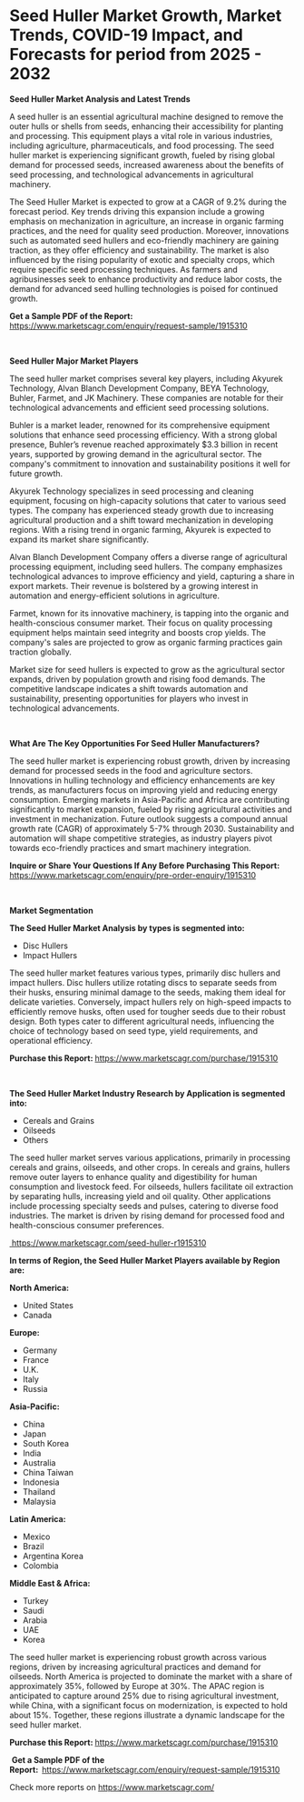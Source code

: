 <p><h1>Seed Huller Market Growth, Market Trends, COVID-19 Impact, and Forecasts for period from 2025 - 2032</h1></p><p><strong>Seed Huller Market Analysis and Latest Trends</strong></p>
<p><p>A seed huller is an essential agricultural machine designed to remove the outer hulls or shells from seeds, enhancing their accessibility for planting and processing. This equipment plays a vital role in various industries, including agriculture, pharmaceuticals, and food processing. The seed huller market is experiencing significant growth, fueled by rising global demand for processed seeds, increased awareness about the benefits of seed processing, and technological advancements in agricultural machinery.</p><p>The Seed Huller Market is expected to grow at a CAGR of 9.2% during the forecast period. Key trends driving this expansion include a growing emphasis on mechanization in agriculture, an increase in organic farming practices, and the need for quality seed production. Moreover, innovations such as automated seed hullers and eco-friendly machinery are gaining traction, as they offer efficiency and sustainability. The market is also influenced by the rising popularity of exotic and specialty crops, which require specific seed processing techniques. As farmers and agribusinesses seek to enhance productivity and reduce labor costs, the demand for advanced seed hulling technologies is poised for continued growth.</p></p>
<p><strong>Get a Sample PDF of the Report:&nbsp;</strong> <a href="https://www.marketscagr.com/enquiry/request-sample/1915310?utm_campaign=3561&utm_medium=2&utm_source=Github&utm_content=ia&utm_term=10042025&utm_id=seed-huller">https://www.marketscagr.com/enquiry/request-sample/1915310</a></p>
<p>&nbsp;</p>
<p><strong>Seed Huller Major Market Players</strong></p>
<p><p>The seed huller market comprises several key players, including Akyurek Technology, Alvan Blanch Development Company, BEYA Technology, Buhler, Farmet, and JK Machinery. These companies are notable for their technological advancements and efficient seed processing solutions.</p><p>Buhler is a market leader, renowned for its comprehensive equipment solutions that enhance seed processing efficiency. With a strong global presence, Buhler’s revenue reached approximately $3.3 billion in recent years, supported by growing demand in the agricultural sector. The company's commitment to innovation and sustainability positions it well for future growth.</p><p>Akyurek Technology specializes in seed processing and cleaning equipment, focusing on high-capacity solutions that cater to various seed types. The company has experienced steady growth due to increasing agricultural production and a shift toward mechanization in developing regions. With a rising trend in organic farming, Akyurek is expected to expand its market share significantly.</p><p>Alvan Blanch Development Company offers a diverse range of agricultural processing equipment, including seed hullers. The company emphasizes technological advances to improve efficiency and yield, capturing a share in export markets. Their revenue is bolstered by a growing interest in automation and energy-efficient solutions in agriculture.</p><p>Farmet, known for its innovative machinery, is tapping into the organic and health-conscious consumer market. Their focus on quality processing equipment helps maintain seed integrity and boosts crop yields. The company's sales are projected to grow as organic farming practices gain traction globally.</p><p>Market size for seed hullers is expected to grow as the agricultural sector expands, driven by population growth and rising food demands. The competitive landscape indicates a shift towards automation and sustainability, presenting opportunities for players who invest in technological advancements.</p></p>
<p>&nbsp;</p>
<p><strong>What Are The Key Opportunities For Seed Huller Manufacturers?</strong></p>
<p><p>The seed huller market is experiencing robust growth, driven by increasing demand for processed seeds in the food and agriculture sectors. Innovations in hulling technology and efficiency enhancements are key trends, as manufacturers focus on improving yield and reducing energy consumption. Emerging markets in Asia-Pacific and Africa are contributing significantly to market expansion, fueled by rising agricultural activities and investment in mechanization. Future outlook suggests a compound annual growth rate (CAGR) of approximately 5-7% through 2030. Sustainability and automation will shape competitive strategies, as industry players pivot towards eco-friendly practices and smart machinery integration.</p></p>
<p><strong>Inquire or Share Your Questions If Any Before Purchasing This Report:</strong> <a href="https://www.marketscagr.com/enquiry/pre-order-enquiry/1915310?utm_campaign=3561&utm_medium=2&utm_source=Github&utm_content=ia&utm_term=10042025&utm_id=seed-huller">https://www.marketscagr.com/enquiry/pre-order-enquiry/1915310</a></p>
<p>&nbsp;</p>
<p><strong>Market Segmentation</strong></p>
<p><strong>The Seed Huller Market Analysis by types is segmented into:</strong></p>
<p><ul><li>Disc Hullers</li><li>Impact Hullers</li></ul></p>
<p><p>The seed huller market features various types, primarily disc hullers and impact hullers. Disc hullers utilize rotating discs to separate seeds from their husks, ensuring minimal damage to the seeds, making them ideal for delicate varieties. Conversely, impact hullers rely on high-speed impacts to efficiently remove husks, often used for tougher seeds due to their robust design. Both types cater to different agricultural needs, influencing the choice of technology based on seed type, yield requirements, and operational efficiency.</p></p>
<p><strong>Purchase this Report:&nbsp;</strong><a href="https://www.marketscagr.com/purchase/1915310?utm_campaign=3561&utm_medium=2&utm_source=Github&utm_content=ia&utm_term=10042025&utm_id=seed-huller">https://www.marketscagr.com/purchase/1915310</a></p>
<p>&nbsp;</p>
<p><strong>The Seed Huller Market Industry Research by Application is segmented into:</strong></p>
<p><ul><li>Cereals and Grains</li><li>Oilseeds</li><li>Others</li></ul></p>
<p><p>The seed huller market serves various applications, primarily in processing cereals and grains, oilseeds, and other crops. In cereals and grains, hullers remove outer layers to enhance quality and digestibility for human consumption and livestock feed. For oilseeds, hullers facilitate oil extraction by separating hulls, increasing yield and oil quality. Other applications include processing specialty seeds and pulses, catering to diverse food industries. The market is driven by rising demand for processed food and health-conscious consumer preferences.</p></p>
<p><a href="https://www.marketscagr.com/seed-huller-r1915310?utm_campaign=3561&utm_medium=2&utm_source=Github&utm_content=ia&utm_term=10042025&utm_id=seed-huller">&nbsp;https://www.marketscagr.com/seed-huller-r1915310</a></p>
<p><strong>In terms of Region, the Seed Huller Market Players available by Region are:</strong></p>
<p>
    <p> <strong> North America: </strong>
        <ul>
            <li>United States</li>
            <li>Canada</li>
        </ul>
        </p> 
    <p> <strong> Europe: </strong>
        <ul>
            <li>Germany</li>
            <li>France</li>
            <li>U.K.</li>
            <li>Italy</li>
            <li>Russia</li>
        </ul>
        </p> 
    <p> <strong> Asia-Pacific: </strong>
        <ul>
            <li>China</li>
            <li>Japan</li>
            <li>South Korea</li>
            <li>India</li>
            <li>Australia</li>
            <li>China Taiwan</li>
            <li>Indonesia</li>
            <li>Thailand</li>
            <li>Malaysia</li>
        </ul>
        </p> 
    <p> <strong> Latin America: </strong>
        <ul>
            <li>Mexico</li>
            <li>Brazil</li>
            <li>Argentina Korea</li>
            <li>Colombia</li>
        </ul>
        </p> 
    <p> <strong> Middle East & Africa: </strong>
        <ul>
            <li>Turkey</li>
            <li>Saudi</li>
            <li>Arabia</li>
            <li>UAE</li>
            <li>Korea</li>
        </ul>
    </p>
    </p>
<p><p>The seed huller market is experiencing robust growth across various regions, driven by increasing agricultural practices and demand for oilseeds. North America is projected to dominate the market with a share of approximately 35%, followed by Europe at 30%. The APAC region is anticipated to capture around 25% due to rising agricultural investment, while China, with a significant focus on modernization, is expected to hold about 15%. Together, these regions illustrate a dynamic landscape for the seed huller market.</p></p>
<p><strong>Purchase this Report: </strong><a href="https://www.marketscagr.com/purchase/1915310?utm_campaign=3561&utm_medium=2&utm_source=Github&utm_content=ia&utm_term=10042025&utm_id=seed-huller">https://www.marketscagr.com/purchase/1915310</a></p>
<p>&nbsp;<strong>Get a Sample PDF of the Report:&nbsp;&nbsp;</strong><a href="https://www.marketscagr.com/enquiry/request-sample/1915310?utm_campaign=3561&utm_medium=2&utm_source=Github&utm_content=ia&utm_term=10042025&utm_id=seed-huller">https://www.marketscagr.com/enquiry/request-sample/1915310</a></p>
<p><strong></strong></p>
<p>Check more reports on <a href="https://www.marketscagr.com/?utm_campaign=3561&utm_medium=2&utm_source=Github&utm_content=ia&utm_term=10042025&utm_id=seed-huller">https://www.marketscagr.com/</a></p>